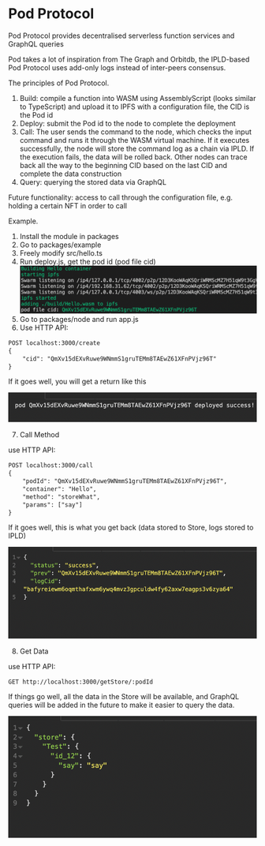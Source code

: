 # Pod Protocol

Pod Protocol provides decentralised serverless function services and GraphQL queries

Pod takes a lot of inspiration from The Graph and Orbitdb, the IPLD-based Pod Protocol uses add-only logs instead of inter-peers consensus.

The principles of Pod Protocol.

1. Build: compile a function into WASM using AssemblyScript (looks similar to TypeScript) and upload it to IPFS with a configuration file, the CID is the Pod id
2. Deploy: submit the Pod id to the node to complete the deployment
3. Call: The user sends the command to the node, which checks the input command and runs it through the WASM virtual machine. If it executes successfully, the node will store the command log as a chain via IPLD. If the execution fails, the data will be rolled back. Other nodes can trace back all the way to the beginning CID based on the last CID and complete the data construction
4. Query: querying the stored data via GraphQL

Future functionality: access to call through the configuration file, e.g. holding a certain NFT in order to call

Example.
1. Install the module in packages
2. Go to packages/example
3. Freely modify src/hello.ts
4. Run deploy.js, get the pod id (pod file cid)
![deploy image](https://github.com/poria-cat/PodProtocol/blob/main/assets/pod_deploy.png)
5. Go to packages/node and run app.js
6. Use HTTP API: 
```
POST localhost:3000/create
{
	"cid": "QmXv15dEXvRuwe9WNmmS1gruTEMm8TAEwZ61XFnPVjz96T"
}
```
If it goes well, you will get a return like this

![create image](https://github.com/poria-cat/PodProtocol/blob/main/assets/pod_create.png)

7. Call Method

use HTTP API:
```
POST localhost:3000/call
{
	"podId": "QmXv15dEXvRuwe9WNmmS1gruTEMm8TAEwZ61XFnPVjz96T",
	"container": "Hello",
	"method": "storeWhat",
	"params": ["say"]
}
```

If it goes well, this is what you get back (data stored to Store, logs stored to IPLD)

![pod_call](https://github.com/poria-cat/PodProtocol/blob/main/assets/pod_call.png)

8. Get Data

use HTTP API:
```
GET http://localhost:3000/getStore/:podId
```

If things go well, all the data in the Store will be available, and GraphQL queries will be added in the future to make it easier to query the data.

![pod_query](https://github.com/poria-cat/PodProtocol/blob/main/assets/pod_query.png)
